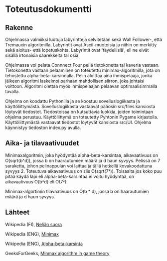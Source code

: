 # Toteutusdokumentti

## Rakenne

Ohjelmassa valmiiksi luotuja labyrinttejä selvitetään sekä Wall Follower-, että Tremauxin algoritmilla. Labyrintit ovat
Ascii-muotoisia ja niihin on merkitty sekä aloitus- että lopetuskohta. Labyrintit ovat 'täydellisiä', eli ne eivät sisällä
irtonaisia saarekkeita tai osia.

Ohjelmassa voi pelata Connnect Four peliä tietokonetta tai kaveria vastaan. Tietokonetta vastaan pelaaminen on toteutettu
minimax-algoritmilla, jota on tehostettu alpha-beta-karsinnalla. Pelin aloittaa aina ihmispelaaja, jonka jälkeen 
algoritmi laskelmoi parhaan mahdollisen siirron, joka johtaisi voittoon. Algoritmi olettaa myös ihmispelaajan pelaavan 
optimaalisimmalla tavalla.

Ohjelma on koodattu Pythonilla ja se koostuu sovelluslogiikasta ja käyttöliittymästä. Sovelluslogiikasta vastaavat
pääosin src/files kansiosta löytyvät tiedostot. Tiedostoissa on kutsuttavia luokkia, joiden toimintaan ohjelma perustuu. 
Käyttöliittymä on toteutetty Pyhtonin Pygame kirjastolla. Käyttöliittymästä vastaavat tiedostot löytyvät kansiosta src/UI.
Ohjelma käynnistyy tiedoston index.py avulla.


## Aika- ja tilavaativuudet
Minimaxalgoritmin, joka hyödyntää alpha-beta-karsintaa, aikavaativuus on O(sqrt(b^d)), jossa b on haarautumien määrä ja
d haun syvyys. Pelissä on 7 saraketta, johon pelinappulan voi laittaa ja tällä hetkellä kovakoodattuna syvyys 2.
Toteutuva aikavaativuus on siis O(sqrt(7²)). Toisaalta jos koko puu pitää käydä läpi eli alpha-beta-karsintaa ei voitu
hyödyntää, on aikavaativuus O(b^d) eli  O(7²).

Minimax-algortimin tilavaativuus on O(b * d), jossa b on haarautumien määrä ja d haun syvyys.


## Lähteet

Wikipedia (FI), [Neljän suora](https://fi.wikipedia.org/wiki/Nelj%C3%A4n_suora)

Wikipedia (ENG), [Minimax](https://en.wikipedia.org/wiki/Minimax)

Wikipedia (ENG), [Alpha-beta-karsinta](https://en.wikipedia.org/wiki/Alpha%E2%80%93beta_pruning)

GeeksForGeeks, [Minmax algorithm in game theory](https://www.geeksforgeeks.org/minimax-algorithm-in-game-theory-set-4-alpha-beta-pruning/)
